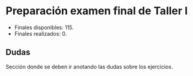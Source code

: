 # Preparación examen final de Taller I

- Finales disponibles: 115.
- Finales realizados: 0.

## Dudas
Sección donde se deben ir anotando las dudas sobre los ejercicios.
